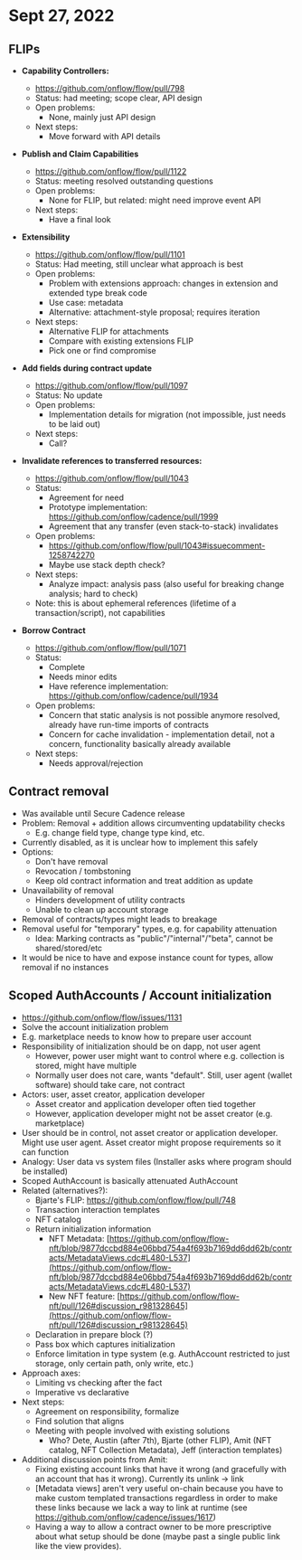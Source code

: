 # Sept 27, 2022

## FLIPs

* **Capability Controllers:**
    * https://github.com/onflow/flow/pull/798
    * Status: had meeting; scope clear, API design
    * Open problems:
        * None, mainly just API design
    * Next steps:
        * Move forward with API details

* **Publish and Claim Capabilities**
    * https://github.com/onflow/flow/pull/1122
    * Status: meeting resolved outstanding questions
    * Open problems:
        * None for FLIP, but related: might need improve event API
    * Next steps:
        * Have a final look

* **Extensibility**
    * https://github.com/onflow/flow/pull/1101
    * Status: Had meeting, still unclear what approach is best
    * Open problems:
        * Problem with extensions approach: changes in extension and extended type break code
        * Use case: metadata
        * Alternative: attachment-style proposal; requires iteration
    * Next steps:
        * Alternative FLIP for attachments
        * Compare with existing extensions FLIP
        * Pick one or find compromise

* **Add fields during contract update**
    * https://github.com/onflow/flow/pull/1097
    * Status: No update
    * Open problems:
        * Implementation details for migration (not impossible, just needs to be laid out)
    * Next steps:
        * Call?

* **Invalidate references to transferred resources:**
    * https://github.com/onflow/flow/pull/1043
    * Status:
        * Agreement for need
        * Prototype implementation: https://github.com/onflow/cadence/pull/1999
        * Agreement that any transfer (even stack-to-stack) invalidates
    * Open problems:
        * https://github.com/onflow/flow/pull/1043#issuecomment-1258742270
        * Maybe use stack depth check?
    * Next steps:
        * Analyze impact: analysis pass (also useful for breaking change analysis; hard to check)
    * Note: this is about ephemeral references (lifetime of a transaction/script), not capabilities

* **Borrow Contract**
    * https://github.com/onflow/flow/pull/1071
    * Status:
        * Complete
        * Needs minor edits
        * Have reference implementation: https://github.com/onflow/cadence/pull/1934
    * Open problems:
        * Concern that static analysis is not possible anymore resolved, already have run-time imports of contracts
        * Concern for cache invalidation - implementation detail, not a concern, functionality basically already available
    * Next steps:
        * Needs approval/rejection

## Contract removal
* Was available until Secure Cadence release
* Problem: Removal + addition allows circumventing updatability checks
    * E.g. change field type, change type kind, etc.
* Currently disabled, as it is unclear how to implement this safely
* Options:
    * Don't have removal
    * Revocation / tombstoning
    * Keep old contract information and treat addition as update
* Unavailability of removal
    * Hinders development of utility contracts
    * Unable to clean up account storage
* Removal of contracts/types might leads to breakage
* Removal useful for "temporary" types, e.g. for capability attenuation
    * Idea: Marking contracts as "public"/"internal"/"beta", cannot be shared/stored/etc
* It would be nice to have and expose instance count for types, allow removal if no instances

## Scoped AuthAccounts / Account initialization
* https://github.com/onflow/flow/issues/1131
* Solve the account initialization problem
* E.g. marketplace needs to know how to prepare user account
* Responsibility of initialization should be on dapp, not user agent
    * However, power user might want to control where e.g. collection is stored, might have multiple
    * Normally user does not care, wants "default". Still, user agent (wallet software) should take care, not contract
* Actors: user, asset creator, application developer
    * Asset creator and application developer often tied together
    * However, application developer might not be asset creator (e.g. marketplace)
* User should be in control, not asset creator or application developer. Might use user agent. Asset creator might propose requirements so it can function
* Analogy: User data vs system files (Installer asks where program should be installed)
* Scoped AuthAccount is basically attenuated AuthAccount
* Related (alternatives?):
    * Bjarte's FLIP: https://github.com/onflow/flow/pull/748
    * Transaction interaction templates
    * NFT catalog
    * Return initialization information
        * NFT Metadata: [https://github.com/onflow/flow-nft/blob/9877dccbd884e06bbd754a4f693b7169dd6dd62b/contracts/MetadataViews.cdc#L480-L537](https://github.com/onflow/flow-nft/blob/9877dccbd884e06bbd754a4f693b7169dd6dd62b/contracts/MetadataViews.cdc#L480-L537)
        * New NFT feature: [https://github.com/onflow/flow-nft/pull/126#discussion_r981328645](https://github.com/onflow/flow-nft/pull/126#discussion_r981328645)
    * Declaration in prepare block (?)
    * Pass box which captures initialization
    * Enforce limitation in type system (e.g. AuthAccount restricted to just storage, only certain path, only write, etc.)
* Approach axes:
    * Limiting vs checking after the fact
    * Imperative vs declarative
* Next steps:
    * Agreement on responsibility, formalize
    * Find solution that aligns
    * Meeting with people involved with existing solutions
        * Who? Dete, Austin (after 7th), Bjarte (other FLIP), Amit (NFT catalog, NFT Collection Metadata), Jeff (interaction templates)
* Additional discussion points from Amit:
    * Fixing existing account links that have it wrong (and gracefully with an account that has it wrong). Currently its unlink -> link
    * [Metadata views] aren't very useful on-chain because you have to make custom templated transactions regardless in order to make these links because we lack a way to link at runtime (see https://github.com/onflow/cadence/issues/1617)
    * Having a way to allow a contract owner to be more prescriptive about what setup should be done (maybe past a single public link like the view provides).

